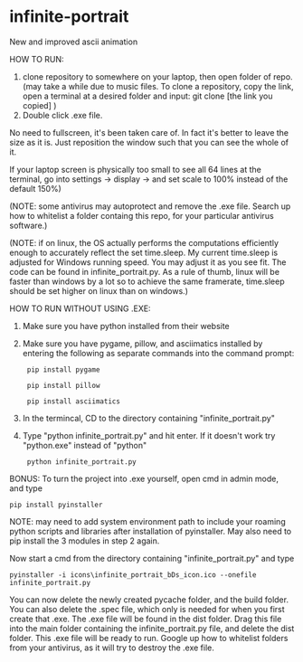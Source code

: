 # infinite-portrait
New and improved ascii animation 

HOW TO RUN:
	
1. clone repository to somewhere on your laptop, then open folder of repo. 
	(may take a while due to music files.
	To clone a repository, copy the link, open a terminal at a desired folder and input: 
		git clone [the link you copied]
	)
3. Double click .exe file.

No need to fullscreen, it's been taken care of.
In fact it's better to leave the size as it is.
Just reposition the window such that you can see the whole of it.

If your laptop screen is physically too small to see all 64 lines at the terminal, 
	go into settings -> display -> and set scale to 100% instead of the default 150%)

(NOTE: some antivirus may autoprotect and remove the .exe file.
		Search up how to whitelist a folder containg this repo,
		 for your particular antivirus software.)

(NOTE: if on linux, the OS actually performs the computations efficiently enough
	to accurately reflect the set time.sleep. My current time.sleep is
	adjusted for Windows running speed. You may adjust it as you see fit.
	The code can be found in infinite_portrait.py.
	As a rule of thumb, linux will be faster than windows by a lot so to
	achieve the same framerate, time.sleep should be set higher on linux than on windows.)
	

HOW TO RUN WITHOUT USING .EXE:

1. Make sure you have python installed from their website

2. Make sure you have pygame, pillow, and asciimatics installed by entering the following as separate commands into the command prompt:

		pip install pygame

		pip install pillow

		pip install asciimatics

3. In the termincal, CD to the directory containing "infinite_portrait.py"

4. Type "python infinite_portrait.py" and hit enter.
If it doesn't work try "python.exe" instead of "python"
		
		python infinite_portrait.py

BONUS: To turn the project into .exe yourself, open cmd in admin mode, and type
	
	pip install pyinstaller

NOTE: may need to add system environment path to include your roaming python scripts and libraries
after installation of pyinstaller. May also need to pip install the 3 modules in step 2 again.

Now start a cmd from the directory containing "infinite_portrait.py"
and type 
	
	pyinstaller -i icons\infinite_portrait_bDs_icon.ico --onefile infinite_portrait.py

You can now delete the newly created pycache folder, and the build folder.
You can also delete the .spec file, which only is needed for when you first create that .exe.
The .exe file will be found in the dist folder. Drag this file into the main folder containing
the infinite_portrait.py file, and delete the dist folder. This .exe file will be ready to run.
Google up how to whitelist folders from your antivirus, as it will try to destroy the .exe file.



